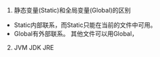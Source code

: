 1. 静态变量(Static)和全局变量(Global)的区别
* Static内部联系，而Static只能在当前的文件中可用。
* Global有外部联系。 其他文件可以用Global，

2. JVM JDK JRE

